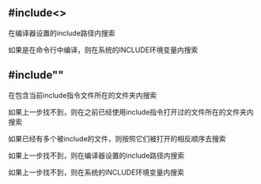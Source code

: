 <!--
 * @Description: 
 * @Version: 1.0
 * @Author: DaLao
 * @Email: dalao_li@163.com
 * @Date: 2021-12-06 22:05:06
 * @LastEditors: DaLao
 * @LastEditTime: 2021-12-06 22:07:07
-->

## #include<>

在编译器设置的include路径内搜索

如果是在命令行中编译，则在系统的INCLUDE环境变量内搜索

## #include""

在包含当前include指令文件所在的文件夹内搜索

如果上一步找不到，则在之前已经使用include指令打开过的文件所在的文件夹内搜索

如果已经有多个被include的文件，则按照它们被打开的相反顺序去搜索

如果上一步找不到，则在编译器设置的include路径内搜索

如果上一步找不到，则在系统的INCLUDE环境变量内搜索

